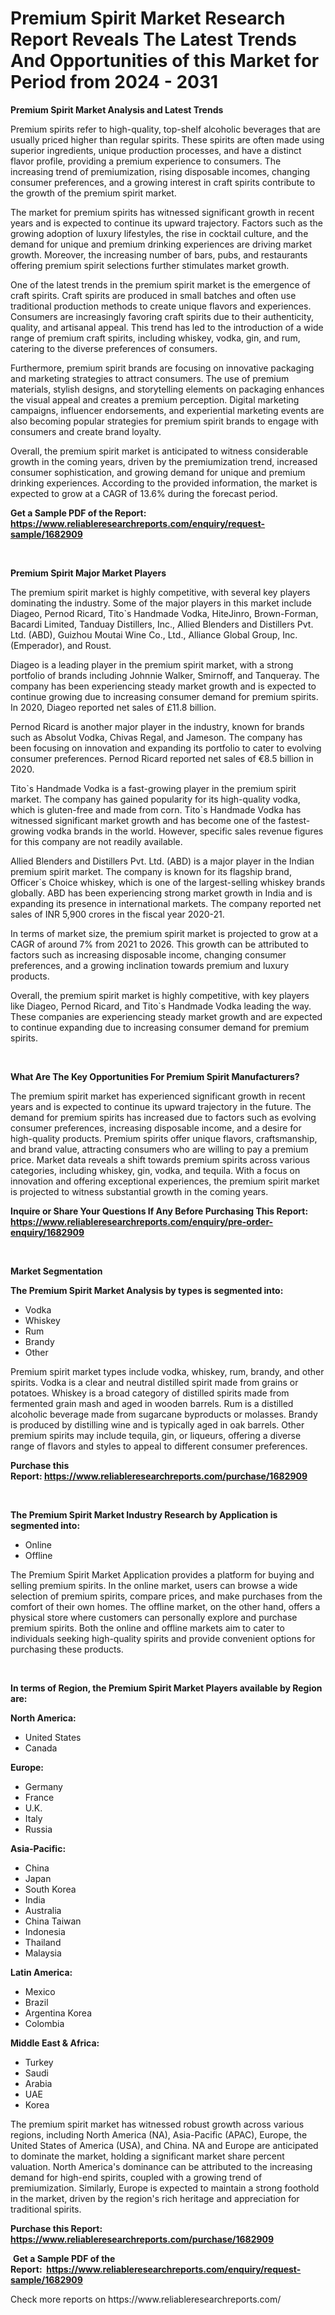 <p><h1>Premium Spirit Market Research Report Reveals The Latest Trends And Opportunities of this Market for Period from 2024 - 2031</h1></p><p><strong>Premium Spirit Market Analysis and Latest Trends</strong></p>
<p><p>Premium spirits refer to high-quality, top-shelf alcoholic beverages that are usually priced higher than regular spirits. These spirits are often made using superior ingredients, unique production processes, and have a distinct flavor profile, providing a premium experience to consumers. The increasing trend of premiumization, rising disposable incomes, changing consumer preferences, and a growing interest in craft spirits contribute to the growth of the premium spirit market.</p><p>The market for premium spirits has witnessed significant growth in recent years and is expected to continue its upward trajectory. Factors such as the growing adoption of luxury lifestyles, the rise in cocktail culture, and the demand for unique and premium drinking experiences are driving market growth. Moreover, the increasing number of bars, pubs, and restaurants offering premium spirit selections further stimulates market growth.</p><p>One of the latest trends in the premium spirit market is the emergence of craft spirits. Craft spirits are produced in small batches and often use traditional production methods to create unique flavors and experiences. Consumers are increasingly favoring craft spirits due to their authenticity, quality, and artisanal appeal. This trend has led to the introduction of a wide range of premium craft spirits, including whiskey, vodka, gin, and rum, catering to the diverse preferences of consumers.</p><p>Furthermore, premium spirit brands are focusing on innovative packaging and marketing strategies to attract consumers. The use of premium materials, stylish designs, and storytelling elements on packaging enhances the visual appeal and creates a premium perception. Digital marketing campaigns, influencer endorsements, and experiential marketing events are also becoming popular strategies for premium spirit brands to engage with consumers and create brand loyalty.</p><p>Overall, the premium spirit market is anticipated to witness considerable growth in the coming years, driven by the premiumization trend, increased consumer sophistication, and growing demand for unique and premium drinking experiences. According to the provided information, the market is expected to grow at a CAGR of 13.6% during the forecast period.</p></p>
<p><strong>Get a Sample PDF of the Report:&nbsp; <a href="https://www.reliableresearchreports.com/enquiry/request-sample/1682909">https://www.reliableresearchreports.com/enquiry/request-sample/1682909</a></strong></p>
<p>&nbsp;</p>
<p><strong>Premium Spirit Major Market Players</strong></p>
<p><p>The premium spirit market is highly competitive, with several key players dominating the industry. Some of the major players in this market include Diageo, Pernod Ricard, Tito`s Handmade Vodka, HiteJinro, Brown-Forman, Bacardi Limited, Tanduay Distillers, Inc., Allied Blenders and Distillers Pvt. Ltd. (ABD), Guizhou Moutai Wine Co., Ltd., Alliance Global Group, Inc. (Emperador), and Roust.</p><p>Diageo is a leading player in the premium spirit market, with a strong portfolio of brands including Johnnie Walker, Smirnoff, and Tanqueray. The company has been experiencing steady market growth and is expected to continue growing due to increasing consumer demand for premium spirits. In 2020, Diageo reported net sales of £11.8 billion.</p><p>Pernod Ricard is another major player in the industry, known for brands such as Absolut Vodka, Chivas Regal, and Jameson. The company has been focusing on innovation and expanding its portfolio to cater to evolving consumer preferences. Pernod Ricard reported net sales of €8.5 billion in 2020.</p><p>Tito`s Handmade Vodka is a fast-growing player in the premium spirit market. The company has gained popularity for its high-quality vodka, which is gluten-free and made from corn. Tito`s Handmade Vodka has witnessed significant market growth and has become one of the fastest-growing vodka brands in the world. However, specific sales revenue figures for this company are not readily available.</p><p>Allied Blenders and Distillers Pvt. Ltd. (ABD) is a major player in the Indian premium spirit market. The company is known for its flagship brand, Officer`s Choice whiskey, which is one of the largest-selling whiskey brands globally. ABD has been experiencing strong market growth in India and is expanding its presence in international markets. The company reported net sales of INR 5,900 crores in the fiscal year 2020-21.</p><p>In terms of market size, the premium spirit market is projected to grow at a CAGR of around 7% from 2021 to 2026. This growth can be attributed to factors such as increasing disposable income, changing consumer preferences, and a growing inclination towards premium and luxury products.</p><p>Overall, the premium spirit market is highly competitive, with key players like Diageo, Pernod Ricard, and Tito`s Handmade Vodka leading the way. These companies are experiencing steady market growth and are expected to continue expanding due to increasing consumer demand for premium spirits.</p></p>
<p>&nbsp;</p>
<p><strong>What Are The Key Opportunities For Premium Spirit Manufacturers?</strong></p>
<p><p>The premium spirit market has experienced significant growth in recent years and is expected to continue its upward trajectory in the future. The demand for premium spirits has increased due to factors such as evolving consumer preferences, increasing disposable income, and a desire for high-quality products. Premium spirits offer unique flavors, craftsmanship, and brand value, attracting consumers who are willing to pay a premium price. Market data reveals a shift towards premium spirits across various categories, including whiskey, gin, vodka, and tequila. With a focus on innovation and offering exceptional experiences, the premium spirit market is projected to witness substantial growth in the coming years.</p></p>
<p><strong>Inquire or Share Your Questions If Any Before Purchasing This Report: <a href="https://www.reliableresearchreports.com/enquiry/pre-order-enquiry/1682909">https://www.reliableresearchreports.com/enquiry/pre-order-enquiry/1682909</a></strong></p>
<p>&nbsp;</p>
<p><strong>Market Segmentation</strong></p>
<p><strong>The Premium Spirit Market Analysis by types is segmented into:</strong></p>
<p><ul><li>Vodka</li><li>Whiskey</li><li>Rum</li><li>Brandy</li><li>Other</li></ul></p>
<p><p>Premium spirit market types include vodka, whiskey, rum, brandy, and other spirits. Vodka is a clear and neutral distilled spirit made from grains or potatoes. Whiskey is a broad category of distilled spirits made from fermented grain mash and aged in wooden barrels. Rum is a distilled alcoholic beverage made from sugarcane byproducts or molasses. Brandy is produced by distilling wine and is typically aged in oak barrels. Other premium spirits may include tequila, gin, or liqueurs, offering a diverse range of flavors and styles to appeal to different consumer preferences.</p></p>
<p><strong>Purchase this Report:&nbsp;<a href="https://www.reliableresearchreports.com/purchase/1682909">https://www.reliableresearchreports.com/purchase/1682909</a></strong></p>
<p>&nbsp;</p>
<p><strong>The Premium Spirit Market Industry Research by Application is segmented into:</strong></p>
<p><ul><li>Online</li><li>Offline</li></ul></p>
<p><p>The Premium Spirit Market Application provides a platform for buying and selling premium spirits. In the online market, users can browse a wide selection of premium spirits, compare prices, and make purchases from the comfort of their own homes. The offline market, on the other hand, offers a physical store where customers can personally explore and purchase premium spirits. Both the online and offline markets aim to cater to individuals seeking high-quality spirits and provide convenient options for purchasing these products.</p></p>
<p>&nbsp;</p>
<p><strong>In terms of Region, the Premium Spirit Market Players available by Region are:</strong></p>
<p>
    <p> <strong> North America: </strong>
        <ul>
            <li>United States</li>
            <li>Canada</li>
        </ul>
        </p> 
    <p> <strong> Europe: </strong>
        <ul>
            <li>Germany</li>
            <li>France</li>
            <li>U.K.</li>
            <li>Italy</li>
            <li>Russia</li>
        </ul>
        </p> 
    <p> <strong> Asia-Pacific: </strong>
        <ul>
            <li>China</li>
            <li>Japan</li>
            <li>South Korea</li>
            <li>India</li>
            <li>Australia</li>
            <li>China Taiwan</li>
            <li>Indonesia</li>
            <li>Thailand</li>
            <li>Malaysia</li>
        </ul>
        </p> 
    <p> <strong> Latin America: </strong>
        <ul>
            <li>Mexico</li>
            <li>Brazil</li>
            <li>Argentina Korea</li>
            <li>Colombia</li>
        </ul>
        </p> 
    <p> <strong> Middle East & Africa: </strong>
        <ul>
            <li>Turkey</li>
            <li>Saudi</li>
            <li>Arabia</li>
            <li>UAE</li>
            <li>Korea</li>
        </ul>
    </p>
    </p>
<p><p>The premium spirit market has witnessed robust growth across various regions, including North America (NA), Asia-Pacific (APAC), Europe, the United States of America (USA), and China. NA and Europe are anticipated to dominate the market, holding a significant market share percent valuation. North America's dominance can be attributed to the increasing demand for high-end spirits, coupled with a growing trend of premiumization. Similarly, Europe is expected to maintain a strong foothold in the market, driven by the region's rich heritage and appreciation for traditional spirits.</p></p>
<p><strong>Purchase this Report: <a href="https://www.reliableresearchreports.com/purchase/1682909">https://www.reliableresearchreports.com/purchase/1682909</a></strong></p>
<p>&nbsp;<strong>Get a Sample PDF of the Report:&nbsp;&nbsp;<a href="https://www.reliableresearchreports.com/enquiry/request-sample/1682909">https://www.reliableresearchreports.com/enquiry/request-sample/1682909</a></strong></p>
<p><strong></strong></p>
<p>Check more reports on https://www.reliableresearchreports.com/</p>